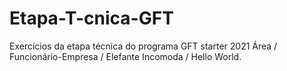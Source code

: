# Etapa-T-cnica-GFT
Exercícios da etapa técnica do programa GFT starter 2021
Área /
Funcionário-Empresa /
Elefante Incomoda /
Hello World.

